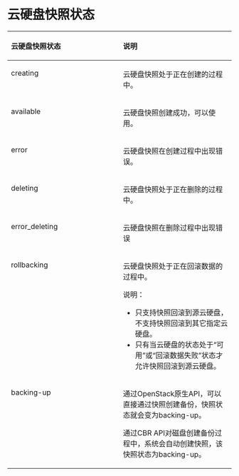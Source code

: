 # 云硬盘快照状态<a name="zh-cn_topic_0051803386"></a>

<a name="table294040819524"></a>
<table><thead align="left"><tr id="row1757352919524"><th class="cellrowborder" valign="top" width="50%" id="mcps1.1.3.1.1"><p id="p1416977319524"><a name="p1416977319524"></a><a name="p1416977319524"></a>云硬盘快照状态</p>
</th>
<th class="cellrowborder" valign="top" width="50%" id="mcps1.1.3.1.2"><p id="p690096519524"><a name="p690096519524"></a><a name="p690096519524"></a>说明</p>
</th>
</tr>
</thead>
<tbody><tr id="row6210869019524"><td class="cellrowborder" valign="top" width="50%" headers="mcps1.1.3.1.1 "><p id="p6474802819524"><a name="p6474802819524"></a><a name="p6474802819524"></a>creating</p>
</td>
<td class="cellrowborder" valign="top" width="50%" headers="mcps1.1.3.1.2 "><p id="p1009894319524"><a name="p1009894319524"></a><a name="p1009894319524"></a>云硬盘快照处于正在创建的过程中。</p>
</td>
</tr>
<tr id="row2378162519524"><td class="cellrowborder" valign="top" width="50%" headers="mcps1.1.3.1.1 "><p id="p4726344319524"><a name="p4726344319524"></a><a name="p4726344319524"></a>available</p>
</td>
<td class="cellrowborder" valign="top" width="50%" headers="mcps1.1.3.1.2 "><p id="p313365719524"><a name="p313365719524"></a><a name="p313365719524"></a>云硬盘快照创建成功，可以使用。</p>
</td>
</tr>
<tr id="row2820292119524"><td class="cellrowborder" valign="top" width="50%" headers="mcps1.1.3.1.1 "><p id="p273526119524"><a name="p273526119524"></a><a name="p273526119524"></a>error</p>
</td>
<td class="cellrowborder" valign="top" width="50%" headers="mcps1.1.3.1.2 "><p id="p2022961819524"><a name="p2022961819524"></a><a name="p2022961819524"></a>云硬盘快照在创建过程中出现错误。</p>
</td>
</tr>
<tr id="row4784884019524"><td class="cellrowborder" valign="top" width="50%" headers="mcps1.1.3.1.1 "><p id="p5055086519524"><a name="p5055086519524"></a><a name="p5055086519524"></a>deleting</p>
</td>
<td class="cellrowborder" valign="top" width="50%" headers="mcps1.1.3.1.2 "><p id="p97940619524"><a name="p97940619524"></a><a name="p97940619524"></a>云硬盘快照处于正在删除的过程中。</p>
</td>
</tr>
<tr id="row881466019524"><td class="cellrowborder" valign="top" width="50%" headers="mcps1.1.3.1.1 "><p id="p4289885919524"><a name="p4289885919524"></a><a name="p4289885919524"></a>error_deleting</p>
</td>
<td class="cellrowborder" valign="top" width="50%" headers="mcps1.1.3.1.2 "><p id="p5225554619524"><a name="p5225554619524"></a><a name="p5225554619524"></a>云硬盘快照在删除过程中出现错误</p>
</td>
</tr>
<tr id="row53787319524"><td class="cellrowborder" valign="top" width="50%" headers="mcps1.1.3.1.1 "><p id="p4356772819524"><a name="p4356772819524"></a><a name="p4356772819524"></a>rollbacking</p>
</td>
<td class="cellrowborder" valign="top" width="50%" headers="mcps1.1.3.1.2 "><p id="p14379857182618"><a name="p14379857182618"></a><a name="p14379857182618"></a>云硬盘快照处于正在回滚数据的过程中。</p>
<div class="note" id="note4770122218113"><a name="note4770122218113"></a><a name="note4770122218113"></a><span class="notetitle"> 说明： </span><div class="notebody"><a name="ul2407842411214"></a><a name="ul2407842411214"></a><ul id="ul2407842411214"><li>只支持快照回滚到源云硬盘，不支持快照回滚到其它指定云硬盘。</li><li>只有当云硬盘的状态处于<span class="wintitle" id="wintitle47594010182250"><a name="wintitle47594010182250"></a><a name="wintitle47594010182250"></a>“可用”</span>或<span class="wintitle" id="wintitle17877871182259"><a name="wintitle17877871182259"></a><a name="wintitle17877871182259"></a>“回滚数据失败”</span>状态才允许快照回滚到源云硬盘。</li></ul>
</div></div>
</td>
</tr>
<tr id="row207855215268"><td class="cellrowborder" valign="top" width="50%" headers="mcps1.1.3.1.1 "><p id="p152090254243"><a name="p152090254243"></a><a name="p152090254243"></a>backing-up</p>
</td>
<td class="cellrowborder" valign="top" width="50%" headers="mcps1.1.3.1.2 "><p id="p253815332616"><a name="p253815332616"></a><a name="p253815332616"></a>通过OpenStack原生API，可以直接通过快照创建备份，快照状态就会变为backing-up。</p>
<p id="p42307341924"><a name="p42307341924"></a><a name="p42307341924"></a>通过CBR API对磁盘创建备份过程中，系统会自动创建快照，该快照状态为backing-up。</p>
</td>
</tr>
</tbody>
</table>

